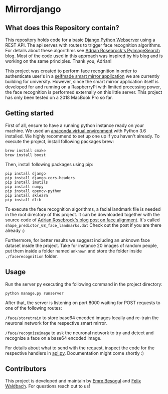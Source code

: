 # Mirrordjango

## What does this Repository contain?
This repository holds code for a basic [Django Python Webserver](https://www.djangoproject.com/) using a REST API. 
The api serves with routes to trigger face recognition algorithms. For details about these algorithms see [Adrian Rosebrock's 
PyImageSearch](https://www.pyimagesearch.com/2018/06/18/face-recognition-with-opencv-python-and-deep-learning/) blog.
Most of the code used in this approach was inspired by his blog and is working on the same principles. Thank you, Adrian!

This project was created to perform face recognition in order to authenticate user's in a [selfmade smart mirror application](https://github.com/felixwaldbach/mirrorserver) we are
currently building for university. However, since the smart mirror application itself is developed for and running on a RaspberryPi with limited processing power, the face recognition
is performed externally on this little server. This project has only been tested on a 2018 MacBook Pro so far.

## Getting started
First of all, ensure to have a running python instance ready on your machine. We used an [anaconda virtual environment](https://www.anaconda.com/) with Python 3.6 installed. We highly recommend to set up one up if you haven't already.
To execute the project, install following packages brew:
```
brew install cmake
brew install boost
```
Then, install following packages using pip:
```
pip install django
pip install django-cors-headers
pip install imutils
pip install numpy
pip install opencv-python
pip install sklearn
pip install dlib
```

To execute the face recognition algorithms, a facial landmark file is needed in the root directory of this project. It can be downloaded together with the source code of [Adrian Rosebrock's blog post on face alignment](https://www.pyimagesearch.com/2017/05/22/face-alignment-with-opencv-and-python/). It's called `shape_predictor_68_face_landmarks.dat` Check out the post if you are there already :) 

Furthermore, for better results we suggest including an unknown face dataset inside the project. Take for instance 20 images of random people, put them inside a folder named `unknown` and store the folder inside `./facerecognition` folder.

## Usage
Run the server py executing the following command in the project directory:

`python manage.py runserver`

After that, the server is listening on port 8000 waiting for POST requests to one of the following routes:

`/face/storetrain` to store base64 encoded images locally and re-train the neuronal network for the respective smart mirror.

`/face/recognizeimage` to ask the neuronal network to try and detect and recognize a face on a base64 encoded image.

For details about what to send with the request, inspect the code for the respective handlers in [api.py](./facerecognition/api.py).
Documentation might come shortly :)

## Contributors
This project is developed and maintain by [Emre Besogul](https://github.com/emrebesogul) and [Felix Waldbach](https://github.com/felixwaldbach). 
For questions reach out to us!
